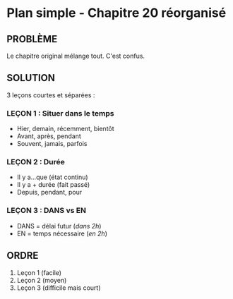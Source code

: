 # Plan simple - Chapitre 20 réorganisé

## PROBLÈME
Le chapitre original mélange tout. C'est confus.

## SOLUTION
3 leçons courtes et séparées :

### **LEÇON 1** : Situer dans le temps
- Hier, demain, récemment, bientôt
- Avant, après, pendant
- Souvent, jamais, parfois

### **LEÇON 2** : Durée
- Il y a...que (état continu)
- Il y a + durée (fait passé)  
- Depuis, pendant, pour

### **LEÇON 3** : DANS vs EN
- DANS = délai futur (*dans 2h*)
- EN = temps nécessaire (*en 2h*)

## ORDRE
1. Leçon 1 (facile)
2. Leçon 2 (moyen)  
3. Leçon 3 (difficile mais court)